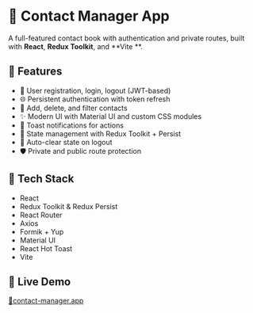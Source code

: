 # 📱 Contact Manager App

A full-featured contact book with authentication and private routes, built with **React**, **Redux Toolkit**, and **Vite
**.

## 🚀 Features

- 🔐 User registration, login, logout (JWT-based)
- 🌐 Persistent authentication with token refresh
- 🧾 Add, delete, and filter contacts
- ✨ Modern UI with Material UI and custom CSS modules
- 🔔 Toast notifications for actions
- 🧠 State management with Redux Toolkit + Persist
- 🔄 Auto-clear state on logout
- 🛡 Private and public route protection

## 🧩 Tech Stack

- React
- Redux Toolkit & Redux Persist
- React Router
- Axios
- Formik + Yup
- Material UI
- React Hot Toast
- Vite

## 🔗 Live Demo

[📲contact-manager.app](https://contact-manager-denismahei-projects.vercel.app/)

